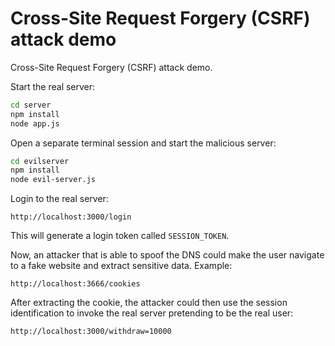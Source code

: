 # Cross-Site Request Forgery (CSRF) attack demo

Cross-Site Request Forgery (CSRF) attack demo.

Start the real server:

```sh
cd server
npm install
node app.js
```

Open a separate terminal session and start the malicious server:

```sh
cd evilserver
npm install
node evil-server.js
```

Login to the real server: 

```
http://localhost:3000/login
```

This will generate a login token called `SESSION_TOKEN`.

Now, an attacker that is able to spoof the DNS could make the user navigate to a fake website and extract sensitive data. Example:

```
http://localhost:3666/cookies
```

After extracting the cookie, the attacker could then use the session identification to invoke the real server pretending to be the real user:

```
http://localhost:3000/withdraw=10000
```
